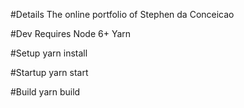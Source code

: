 #Details
The online portfolio of Stephen da Conceicao

#Dev Requires
Node 6+
Yarn

#Setup
yarn install

#Startup
yarn start

#Build
yarn build
